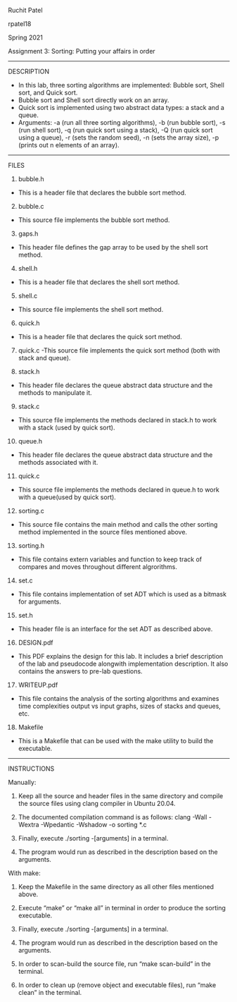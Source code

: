 Ruchit Patel

rpatel18

Spring 2021

Assignment 3: Sorting: Putting your affairs in order

---------------------
DESCRIPTION

- In this lab, three sorting algorithms are implemented: Bubble sort, Shell sort, and Quick sort.
- Bubble sort and Shell sort directly work on an array. 
- Quick sort is implemented using two abstract data types: a stack and a queue.
- Arguments:    -a (run all three sorting algorithms),
                -b (run bubble sort), 
		-s (run shell sort), 
		-q (run quick sort using a stack), 
		-Q (run quick sort using a queue), 
		-r (sets the random seed), 
		-n (sets the array size), 
		-p (prints out n elements of an array).

---------------------
FILES

1. bubble.h
- This is a header file that declares the bubble sort method.

2. bubble.c 
- This source file implements the bubble sort method.

3. gaps.h
- This header file defines the gap array to be used by the shell sort method.

4. shell.h 
- This is a header file that declares the shell sort method.

5. shell.c
- This source file implements the shell sort method.

6. quick.h 
- This is a header file that declares the quick sort method.

7. quick.c 
-This source file implements the quick sort method (both with stack and queue).

8. stack.h 
- This header file declares the queue abstract data structure and the methods to manipulate it.

9. stack.c
-  This source file implements the methods declared in stack.h to work with a stack (used by quick sort).

10. queue.h 
- This header file declares the queue abstract data structure and the methods associated with it.

11. quick.c 
- This source file implements the methods declared in queue.h to work with a queue(used by quick sort).

12. sorting.c 
- This source file contains the main method and calls the other sorting method implemented in the source files mentioned above. 

13. sorting.h
- This file contains extern variables and function to keep track of compares and moves throughout different algrorithms.

14. set.c
- This file contains implementation of set ADT which is used as a bitmask for arguments.

15. set.h
- This header file is an interface for the set ADT as described above.

16. DESIGN.pdf 

- This PDF explains the design for this lab. It includes a brief description of the lab and pseudocode alongwith implementation description. It also contains the answers to pre-lab questions.

17. WRITEUP.pdf

- This file contains the analysis of the sorting algorithms and examines time complexities output vs input graphs, sizes of stacks and queues, etc.

18. Makefile

- This is a Makefile that can be used with the make utility to build the executable.


---------------------
INSTRUCTIONS

Manually:
1. Keep all the source and header files in the same directory and compile the source files using clang compiler in Ubuntu 20.04.

2. The documented compilation command is as follows: clang -Wall -Wextra -Wpedantic -Wshadow -o sorting *.c 

3. Finally, execute ./sorting -[arguments] in a terminal. 

4. The program would run as described in the description based on the arguments. 


With make:
1. Keep the Makefile in the same directory as all other files mentioned above.

2. Execute “make” or “make all” in terminal in order to produce the sorting executable. 

3. Finally, execute ./sorting -[arguments] in a terminal. 

4. The program would run as described in the description based on the arguments. 

5. In order to scan-build the source file, run “make scan-build” in the terminal.

6. In order to clean up (remove object and executable files), run “make clean” in the terminal.

